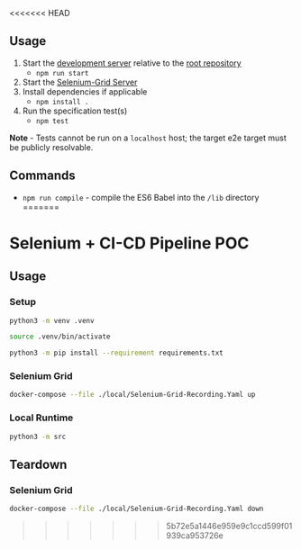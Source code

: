 <<<<<<< HEAD
## Usage ##

1. Start the [development server](https://github.com/cloud-hybrid/ui-template)
   relative to the [root repository](https://github.com/cloud-hybrid/ui-template)
    - `npm run start`
2. Start the [Selenium-Grid Server](https://github.com/cloud-hybrid/grid)
3. Install dependencies if applicable
    - `npm install .`
4. Run the specification test(s)
    - `npm test`

**Note** - Tests cannot be run on a `localhost` host; the target e2e target must
be publicly resolvable.

## Commands ##

- `npm run compile` - compile the ES6 Babel into the `/lib` directory
=======
# Selenium + CI-CD Pipeline POC #

## Usage ##

### Setup ###

```bash
python3 -m venv .venv

source .venv/bin/activate

python3 -m pip install --requirement requirements.txt
```

### Selenium Grid ###

```bash
docker-compose --file ./local/Selenium-Grid-Recording.Yaml up
```

### Local Runtime ###

```bash
python3 -m src
```

## Teardown ##

### Selenium Grid ###

```bash
docker-compose --file ./local/Selenium-Grid-Recording.Yaml down
```
>>>>>>> 5b72e5a1446e959e9c1ccd599f01939ca953726e
